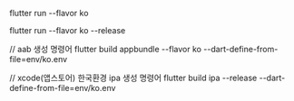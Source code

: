 
flutter run --flavor ko

flutter run --flavor ko --release

// aab 생성 명령어
flutter build appbundle --flavor ko --dart-define-from-file=env/ko.env

// xcode(앱스토어) 한국환경 ipa 생성 명령어
flutter build ipa --release --dart-define-from-file=env/ko.env